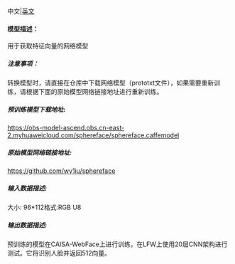 中文|[英文](README.md)
#### 模型描述：

用于获取特征向量的网络模型

##### 注意事项：
转换模型时，请直接在仓库中下载网络模型（prototxt文件），如果需要重新训练，请根据下面的原始模型网络链接地址进行重新训练。

##### 预训练模型下载地址:
https://obs-model-ascend.obs.cn-east-2.myhuaweicloud.com/sphereface/sphereface.caffemodel

##### 原始模型网络链接地址:
https://github.com/wy1iu/sphereface

##### 输入数据描述:

大小: 96*112格式:RGB U8

##### 输出数据描述:

预训练的模型在CAISA-WebFace上进行训练，在LFW上使用20层CNN架构进行测试。它将识别人脸并返回512向量。